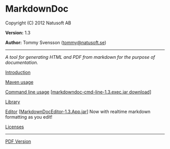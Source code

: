 # MarkdownDoc

Copyright (C) 2012 Natusoft AB

__Version:__ 1.3  

__Author:__ Tommy Svensson (tommy@natusoft.se)

----

_A tool for generating HTML and PDF from markdown for the purpose of documentation._

[Introduction](https://github.com/tombensve/MarkdownDoc/blob/master/Docs/MarkdownDoc.md)

[Maven usage](https://github.com/tombensve/MarkdownDoc/blob/master/MavenPlugin/docs/MarkdownDoc-Maven-Plugin.md)

[Command line usage](https://github.com/tombensve/MarkdownDoc/blob/master/CommandLine/docs/MarkdownDoc-CommandLine.md) \[[markdowndoc-cmd-line-1.3.exec.jar download](http://dl.bintray.com/tommy/maven/se/natusoft/tools/doc/markdowndoc/markdowndoc-cmd-line/1.3/markdowndoc-cmd-line-1.3.exec.jar)\] 

[Library](https://github.com/tombensve/MarkdownDoc/blob/master/Library/docs/MarkdownDoc-Library.md)

[Editor](https://github.com/tombensve/MarkdownDoc/blob/master/Editor/docs/MarkdownDoc-Editor.md) \[[MarkdownDocEditor-1.3.App.jar](http://dl.bintray.com/tommy/maven/se/natusoft/tools/doc/markdowndoc/MarkdownDocEditor/1.3/MarkdownDocEditor-1.3.App.jar)\] Now with realtime markdown formatting as you edit! 

[Licenses](https://github.com/tombensve/MarkdownDoc/blob/master/Docs/licenses.md)

----

[PDF Version](https://github.com/tombensve/MarkdownDoc/blob/master/Docs/MarkdownDoc-User-Guide.pdf)

